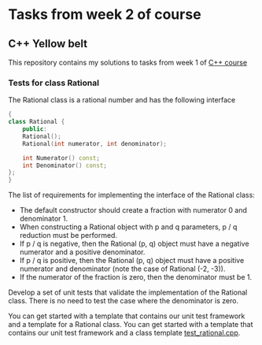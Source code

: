 # Tasks from week 2 of course

## C++ Yellow belt
This repository contains my solutions to tasks from week 1 of [C++ course](https://www.coursera.org/learn/c-plus-plus-yellow/home/welcome)
### Tests for class Rational

The Rational class is a rational number and has the following interface
```cpp
{
class Rational {
    public:
    Rational();
    Rational(int numerator, int denominator);

    int Numerator() const;
    int Denominator() const;
};
}
```
The list of requirements for implementing the interface of the Rational class:

- The default constructor should create a fraction with numerator 0 and denominator 1.
- When constructing a Rational object with p and q parameters, p / q reduction must be performed.
- If p / q is negative, then the Rational (p, q) object must have a negative numerator and a positive denominator.
- If p / q is positive, then the Rational (p, q) object must have a positive numerator and denominator (note the case of Rational (-2, -3)).
- If the numerator of the fraction is zero, then the denominator must be 1.

Develop a set of unit tests that validate the implementation of the Rational class. There is no need to test the case where the denominator is zero.

You can get started with a template that contains our unit test framework and a template for a Rational class.
You can get started with a template that contains our unit test framework and a class template [test_rational.cpp](./test_rational.cpp).
